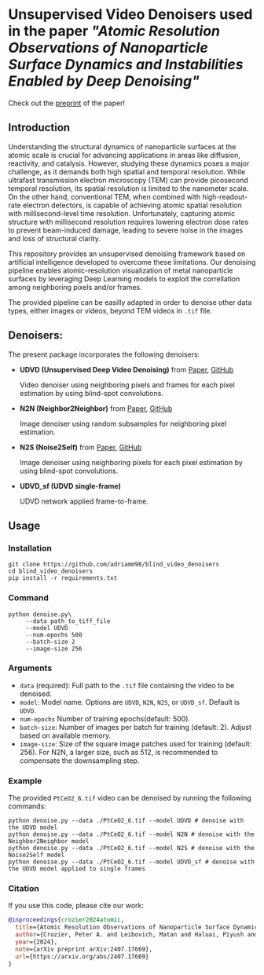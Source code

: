# Unsupervised Video Denoisers used in the paper _"Atomic Resolution Observations of Nanoparticle Surface Dynamics and Instabilities Enabled by Deep Denoising"_

Check out the [preprint](https://arxiv.org/abs/2407.17669) of the paper!

## Introduction

Understanding the structural dynamics of nanoparticle surfaces at the atomic scale is crucial for advancing applications in areas like diffusion, reactivity, and catalysis. However, studying these dynamics poses a major challenge, as it demands both high spatial and temporal resolution. While ultrafast transmission electron microscopy (TEM) can provide picosecond temporal resolution, its spatial resolution is limited to the nanometer scale. On the other hand, conventional TEM, when combined with high-readout-rate electron detectors, is capable of achieving atomic spatial resolution with millisecond-level time resolution. Unfortunately, capturing atomic structure with millisecond resolution requires lowering electron dose rates to prevent beam-induced damage, leading to severe noise in the images and loss of structural clarity.

This repository provides an unsupervised denoising framework based on artificial intelligence developed to overcome these limitations. Our denoising pipeline enables atomic-resolution visualization of metal nanoparticle surfaces by leveraging Deep Learning models to exploit the correllation among neighboring pixels and/or frames. 

The provided pipeline can be easilly adapted in order to denoise other data types, either images or videos, beyond TEM videos in `.tif` file.

## Denoisers:
The present package incorporates the following denoisers:
* **UDVD (Unsupervised Deep Video Denoising)** from [Paper](https://arxiv.org/abs/2011.15045), [GitHub](https://github.com/sreyas-mohan/udvd)

    Video denoiser using neighboring pixels and frames for each pixel estimation by using blind-spot convolutions.
* **N2N (Neighbor2Neighbor)**  from [Paper](https://arxiv.org/abs/2101.02824), [GitHub](https://github.com/pminhtam/Neigh2Neigh)

    Image denoiser using random subsamples for neighboring pixel estimation.
* **N2S (Noise2Self)** from [Paper](https://arxiv.org/abs/1901.11365), [GitHub](https://github.com/czbiohub-sf/noise2self)

    Image denoiser using neighboring pixels for each pixel estimation by using blind-spot convolutions.
* **UDVD_sf (UDVD single-frame)** 

    UDVD network applied frame-to-frame.

## Usage
### Installation
```shell
git clone https://github.com/adriamm98/blind_video_denoisers
cd blind_video_denoisers
pip install -r requirements.txt

```

### Command
```shell
python denoise.py\
     --data path_to_tiff_file 
     --model UDVD 
     --num-epochs 500
     --batch-size 2
     --image-size 256
```
### Arguments
* `data` (required): Full path to the `.tif` file containing the video to be denoised.
* `model`: Model name. Options are `UDVD`, `N2N`, `N2S`, or `UDVD_sf`. Default is `UDVD`.
* `num-epochs` Number of training epochs(default: 500).
* `batch-size`: Number of images per batch for training (default: 2). Adjust based on available memory.
* `image-size`: Size of the square image patches used for training (default: 256). For N2N, a larger size, such as 512, is recommended to compensate the downsampling step.

### Example

The provided `PtCeO2_6.tif` video can be denoised by running the following commands:

```shell
python denoise.py --data ./PtCeO2_6.tif --model UDVD # denoise with the UDVD model
python denoise.py --data ./PtCeO2_6.tif --model N2N # denoise with the Neighbor2Neighbor model
python denoise.py --data ./PtCeO2_6.tif --model N2S # denoise with the Noise2Self model
python denoise.py --data ./PtCeO2_6.tif --model UDVD_sf # denoise with the UDVD model applied to single frames
```

### Citation

If you use this code, please cite our work:

```bibtex
@inproceedings{crozier2024atomic,
  title={Atomic Resolution Observations of Nanoparticle Surface Dynamics and Instabilities Enabled by Artificial Intelligence},
  author={Crozier, Peter A. and Leibovich, Matan and Haluai, Piyush and Tan, Mai and Thomas, Andrew M. and Vincent, Joshua and Mohan, Sreyas and Marcos Morales, Adria and Kulkarni, Shreyas A. and Matteson, David S. and Wang, Yifan and Fernandez-Granda, Carlos},
  year={2024},
  note={arXiv preprint arXiv:2407.17669},
  url={https://arxiv.org/abs/2407.17669}
}
